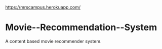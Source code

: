 https://mrscampus.herokuapp.com/
# Movie--Recommendation--System
A content based movie recommender system.
